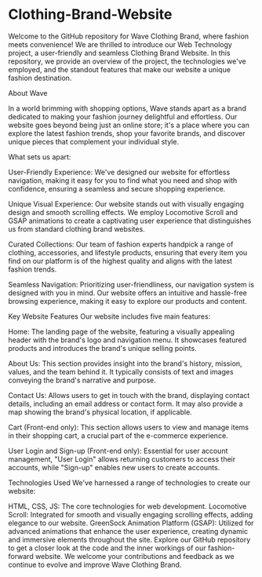 # Clothing-Brand-Website

Welcome to the GitHub repository for Wave Clothing Brand, where fashion meets convenience! We are thrilled to introduce our Web Technology project, a user-friendly and seamless Clothing Brand Website. In this repository, we provide an overview of the project, the technologies we've employed, and the standout features that make our website a unique fashion destination.



About Wave

In a world brimming with shopping options, Wave stands apart as a brand dedicated to making your fashion journey delightful and effortless. Our website goes beyond being just an online store; it's a place where you can explore the latest fashion trends, shop your favorite brands, and discover unique pieces that complement your individual style.



What sets us apart:

User-Friendly Experience: We've designed our website for effortless navigation, making it easy for you to find what you need and shop with confidence, ensuring a seamless and secure shopping experience.

Unique Visual Experience: Our website stands out with visually engaging design and smooth scrolling effects. We employ Locomotive Scroll and GSAP animations to create a captivating user experience that distinguishes us from standard clothing brand websites.

Curated Collections: Our team of fashion experts handpick a range of clothing, accessories, and lifestyle products, ensuring that every item you find on our platform is of the highest quality and aligns with the latest fashion trends.

Seamless Navigation: Prioritizing user-friendliness, our navigation system is designed with you in mind. Our website offers an intuitive and hassle-free browsing experience, making it easy to explore our products and content.



Key Website Features
Our website includes five main features:

Home: The landing page of the website, featuring a visually appealing header with the brand's logo and navigation menu. It showcases featured products and introduces the brand's unique selling points.

About Us: This section provides insight into the brand's history, mission, values, and the team behind it. It typically consists of text and images conveying the brand's narrative and purpose.

Contact Us: Allows users to get in touch with the brand, displaying contact details, including an email address or contact form. It may also provide a map showing the brand's physical location, if applicable.

Cart (Front-end only): This section allows users to view and manage items in their shopping cart, a crucial part of the e-commerce experience.

User Login and Sign-up (Front-end only): Essential for user account management, "User Login" allows returning customers to access their accounts, while "Sign-up" enables new users to create accounts.



Technologies Used
We've harnessed a range of technologies to create our website:

HTML, CSS, JS: The core technologies for web development.
Locomotive Scroll: Integrated for smooth and visually engaging scrolling effects, adding elegance to our website.
GreenSock Animation Platform (GSAP): Utilized for advanced animations that enhance the user experience, creating dynamic and immersive elements throughout the site.
Explore our GitHub repository to get a closer look at the code and the inner workings of our fashion-forward website. We welcome your contributions and feedback as we continue to evolve and improve Wave Clothing Brand.
